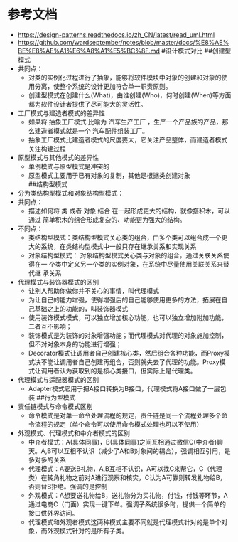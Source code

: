 # 参考文档
* https://design-patterns.readthedocs.io/zh_CN/latest/read_uml.html
* https://github.com/wardseptember/notes/blob/master/docs/%E8%AE%BE%E8%AE%A1%E6%A8%A1%E5%BC%8F.md
#设计模式对比
##创建型模式
* 共同点： 
    * 对类的实例化过程进行了抽象，能够将软件模块中对象的创建和对象的使用分离，使整个系统的设计更加符合单一职责原则。  
    * 创建型模式在创建什么(What)，由谁创建(Who)，何时创建(When)等方面都为软件设计者提供了尽可能大的灵活性。
* 工厂模式与建造者模式的差异性
    * 如果将 抽象工厂模式 比喻为 汽车生产工厂 ，生产一个产品族的产品，那么建造者模式就是一个 汽车配件组装工厂。
    * 抽象工厂模式比建造者模式的尺度要大，它关注产品整体，而建造者模式关注构建过程 
* 原型模式与其他模式的差异性
    * 单例模式与原型模式是冲突的
    * 原型模式主要用于已有对象的复制，其他是根据类创建对象   
##结构型模式 
* 分为类结构型模式和对象结构型模式：
* 共同点：
    * 描述如何将 类 或者 对象 结合 在一起形成更大的结构，就像搭积木，可以通过 简单积木的组合形成复杂的、功能更为强大的结构。
* 不同点：
    * 类结构型模式：类结构型模式关心类的组合，由多个类可以组合成一个更大的系统，在类结构型模式中一般只存在继承关系和实现关系
    * 对象结构型模式： 对象结构型模式关心类与对象的组合，通过关联关系使得在一 个类中定义另一个类的实例对象，在系统中尽量使用关联关系来替代继 承关系
* 代理模式与装饰器模式的区别
    * 让别人帮助你做你并不关心的事情，叫代理模式
    * 为让自己的能力增强，使得增强后的自己能够使用更多的方法，拓展在自己基础之上的功能的，叫装饰器模式
    * 使用装饰模式模式，可以独立增加核心功能，也可以独立增加附加功能，二者互不影响；
    * 装饰模式是为装饰的对象增强功能；而代理模式对代理的对象施加控制，但不对对象本身的功能进行增强；
    * Decorator模式让调用者自己创建核心类，然后组合各种功能，而Proxy模式决不能让调用者自己创建再组合，否则就失去了代理的功能。Proxy模式让调用者认为获取到的是核心类接口，但实际上是代理类。
* 代理模式与适配器模式的区别 
    * Adapter模式它用于把A接口转换为B接口，代理模式将A接口做了一层包装
##行为型模式    
* 责任链模式与命令模式区别
    * 命令模式是对单一命令处理流程的规定，责任链是同一个流程处理多个命令流程的规定（单个命令可以使用命令模式处理也可以不使用）
* 外观模式、代理模式和中介者模式的区别    
   * 中介者模式：A(具体同事)，B(具体同事)之间互相通过微信C(中介者)聊天。A,B可以互相不认识（减少了A和B对象间的耦合），强调相互引用，是多对多的关系
   * 代理模式：A要送B礼物，A,B互相不认识，A可以找C来帮它，C（代理类）在转角礼物之前对A进行观察和核实，C认为A可靠则转发礼物给B，否则替B拒绝。强调的是控制
   * 外观模式：A想要送礼物给B，送礼物分为买礼物，付钱，付钱等环节，A通过电商C（门面）实现一键下单。强调子系统很多时，提供一个简单的接口供外界访问。
   * 代理模式和外观者模式这两种模式主要不同就是代理模式针对的是单个对象，而外观模式针对的是所有子类。